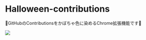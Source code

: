 # Halloween-contributions
🎃GitHubのContributionsをかぼちゃ色に染めるChrome拡張機能です🎃

![](https://raw.githubusercontent.com/daiz713/Halloween-contributions/master/screenshot.png)
